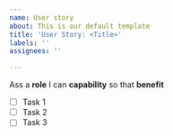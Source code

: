 ```yaml
---
name: User story
about: This is our default template
title: 'User Story: <Title>'
labels: ''
assignees: ''

---
```


Ass a **role** I can **capability** so that **benefit**

- [  ] Task 1
- [  ] Task 2
- [  ] Task 3
